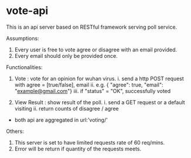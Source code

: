 # vote-api

This is an api server based on RESTful framework serving poll service.

Assumptions:
1. Every user is free to vote agree or disagree with an email provided.
2. Every email should only be provided once.

Functionalities:
1. Vote : vote for an opinion for wuhan virus.
	i. send a http POST request with agree = [true/false], email
	ii. e.g. { "agree": true, "email": "example@gmail.com"}
	iii. if "status" = "OK", successfully voted

2. View Result : show result of the poll.
	i. send a GET request or a default visiting
	ii. return counts of disagree / agree

* both api are aggregated in url:'voting/'

Others:
1. This server is set to have limited requests rate of 60 req/mins.
2. Error will be return if quantity of the requests meets.
